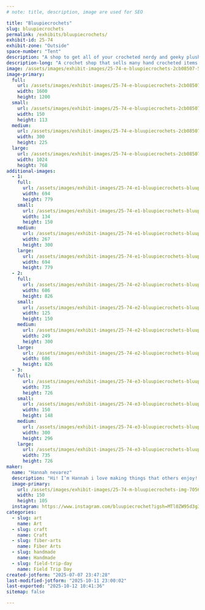 ```yaml
---
# note: title, description, image are used for SEO

title: "Bluupiecrochets"
slug: bluupiecrochets
permalink: /exhibits/bluupiecrochets/
exhibit-id: 25-74
exhibit-zone: "Outside"
space-number: "Tent"
description: "A shop to get all of your crocheted nerdy and geeky plushies!"
description-long: "A crochet shop that sells many hand crocheted items that range from pokemon to Mario to stardew valley"
image: /assets/images/exhibit-images/25-74-e-bluupiecrochets-2cb08507-5215-45f2-862e-5cd4d7196c4e-2118-300x225.jpeg
image-primary: 
  full:
    url: /assets/images/exhibit-images/25-74-e-bluupiecrochets-2cb08507-5215-45f2-862e-5cd4d7196c4e-2118-full.jpeg
    width: 1600
    height: 1200
  small:
    url: /assets/images/exhibit-images/25-74-e-bluupiecrochets-2cb08507-5215-45f2-862e-5cd4d7196c4e-2118-150x113.jpeg
    width: 150
    height: 113
  medium:
    url: /assets/images/exhibit-images/25-74-e-bluupiecrochets-2cb08507-5215-45f2-862e-5cd4d7196c4e-2118-300x225.jpeg
    width: 300
    height: 225
  large:
    url: /assets/images/exhibit-images/25-74-e-bluupiecrochets-2cb08507-5215-45f2-862e-5cd4d7196c4e-2118-1024x768.jpeg
    width: 1024
    height: 768
additional-images: 
  - 1:
    full:
      url: /assets/images/exhibit-images/25-74-e1-bluupiecrochets-bluupie-dino-full.png
      width: 694
      height: 779
    small:
      url: /assets/images/exhibit-images/25-74-e1-bluupiecrochets-bluupie-dino-134x150.png
      width: 134
      height: 150
    medium:
      url: /assets/images/exhibit-images/25-74-e1-bluupiecrochets-bluupie-dino-267x300.png
      width: 267
      height: 300
    large:
      url: /assets/images/exhibit-images/25-74-e1-bluupiecrochets-bluupie-dino-694x779.png
      width: 694
      height: 779
  - 2:
    full:
      url: /assets/images/exhibit-images/25-74-e2-bluupiecrochets-bluupie-snow-full.png
      width: 686
      height: 826
    small:
      url: /assets/images/exhibit-images/25-74-e2-bluupiecrochets-bluupie-snow-125x150.png
      width: 125
      height: 150
    medium:
      url: /assets/images/exhibit-images/25-74-e2-bluupiecrochets-bluupie-snow-249x300.png
      width: 249
      height: 300
    large:
      url: /assets/images/exhibit-images/25-74-e2-bluupiecrochets-bluupie-snow-686x826.png
      width: 686
      height: 826
  - 3:
    full:
      url: /assets/images/exhibit-images/25-74-e3-bluupiecrochets-bluupie-kirby-full.png
      width: 735
      height: 726
    small:
      url: /assets/images/exhibit-images/25-74-e3-bluupiecrochets-bluupie-kirby-150x148.png
      width: 150
      height: 148
    medium:
      url: /assets/images/exhibit-images/25-74-e3-bluupiecrochets-bluupie-kirby-300x296.png
      width: 300
      height: 296
    large:
      url: /assets/images/exhibit-images/25-74-e3-bluupiecrochets-bluupie-kirby-735x726.png
      width: 735
      height: 726
maker: 
  name: "Hannah nevarez"
  description: "Hi! I’m Hannah i love making things that others enjoy! I like seeing how seeing their favorite character made plush makes them light up! I love expressing myself through yarn and spreading joy through this art medium!"
  image-primary:
    url: /assets/images/exhibit-images/25-74-m-bluupiecrochets-img-7056-300x210.jpeg
    width: 150
    height: 105
  instagram: https://www.instagram.com/bluupiecrochet?igsh=MTl0ZW95d3g3dGttOQ%3D%3D&utm_source=qr
categories: 
  - slug: art
    name: Art
  - slug: craft
    name: Craft
  - slug: fiber-arts
    name: Fiber Arts
  - slug: handmade
    name: Handmade
  - slug: field-trip-day
    name: Field Trip Day
created-jotform: "2025-07-07 23:47:28"
last-modified-jotform: "2025-10-11 23:00:02"
last-exported: "2025-10-12 10:41:36"
sitemap: false

---
```

